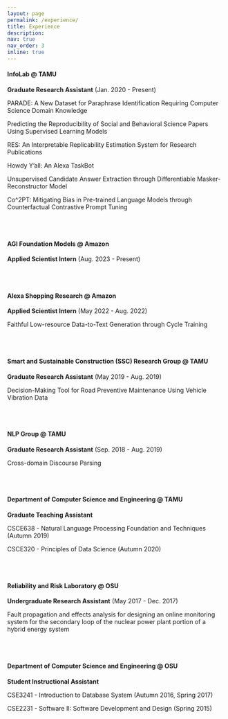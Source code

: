 ```yaml
---
layout: page
permalink: /experience/
title: Experience
description: 
nav: true
nav_order: 3
inline: true
---
```


<h4>InfoLab @ TAMU</h4>

<b>Graduate Research Assistant</b> (Jan. 2020 - Present)

PARADE: A New Dataset for Paraphrase Identification Requiring Computer Science Domain Knowledge

Predicting the Reproducibility of Social and Behavioral Science Papers Using Supervised Learning Models

RES: An Interpretable Replicability Estimation System for Research Publications

Howdy Y’all: An Alexa TaskBot

Unsupervised Candidate Answer Extraction through Differentiable Masker-Reconstructor Model

Co^2PT: Mitigating Bias in Pre-trained Language Models through Counterfactual Contrastive Prompt Tuning


<br />
<br />

<h4>AGI Foundation Models @ Amazon</h4>

<b>Applied Scientist Intern</b> (Aug. 2023 - Present)



<br />
<br />

<h4>Alexa Shopping Research @ Amazon</h4>

<b>Applied Scientist Intern</b> (May 2022 - Aug. 2022)

Faithful Low-resource Data-to-Text Generation through Cycle Training

<br />
<br />

<h4>Smart and Sustainable Construction (SSC) Research Group @ TAMU</h4>

<b>Graduate Research Assistant</b> (May 2019 - Aug. 2019)

Decision-Making Tool for Road Preventive Maintenance Using Vehicle Vibration Data

<br />
<br />

<h4>NLP Group @ TAMU</h4>

<b>Graduate Research Assistant</b> (Sep. 2018 - Aug. 2019)

Cross-domain Discourse Parsing

<br />
<br />

<h4>Department of Computer Science and Engineering @ TAMU</h4>

<b>Graduate Teaching Assistant</b>

CSCE638 - Natural Language Processing Foundation and Techniques (Autumn 2019) 

CSCE320 - Principles of Data Science (Autumn 2020) 

<br />
<br />

<h4>Reliability and Risk Laboratory @ OSU </h4>

<b>Undergraduate Research Assistant</b> (May 2017 - Dec. 2017)

Fault propagation and effects analysis for designing an online monitoring system for the secondary loop of the nuclear power plant portion of a hybrid energy system

<br />
<br />

<h4>Department of Computer Science and Engineering @ OSU</h4> 

<b>Student Instructional Assistant</b>

CSE3241 - Introduction to Database System (Autumn 2016, Spring 2017) 

CSE2231 - Software II: Software Development and Design (Spring 2015) 
